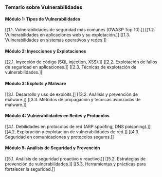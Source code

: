 ### Temario sobre Vulnerabilidades

#### Módulo 1: Tipos de Vulnerabilidades
[[1.1. Vulnerabilidades de seguridad más comunes (OWASP Top 10).]]
[[1.2. Vulnerabilidades en aplicaciones web y su explotación.]]
[[1.3. Vulnerabilidades en sistemas operativos y redes.]]

#### Módulo 2: Inyecciones y Explotaciones
[[2.1. Inyección de código (SQL injection, XSS).]]
[[2.2. Explotación de fallos de seguridad en aplicaciones.]]
[[2.3. Técnicas de explotación de vulnerabilidades.]]

#### Módulo 3: Exploits y Malware
[[3.1. Desarrollo y uso de exploits.]]
[[3.2. Análisis y prevención de malware.]]
[[3.3. Métodos de propagación y técnicas avanzadas de malware.]]

#### Módulo 4: Vulnerabilidades en Redes y Protocolos
[[4.1. Debilidades en protocolos de red (ARP spoofing, DNS poisoning).]]
[[4.2. Exploración y explotación de vulnerabilidades de red.]]
[[4.3. Seguridad en comunicaciones y protocolos seguros.]]

#### Módulo 5: Análisis de Seguridad y Prevención
[[5.1. Análisis de seguridad proactivo y reactivo.]]
[[5.2. Estrategias de prevención de vulnerabilidades.]]
[[5.3. Herramientas y prácticas para fortalecer la seguridad.]]